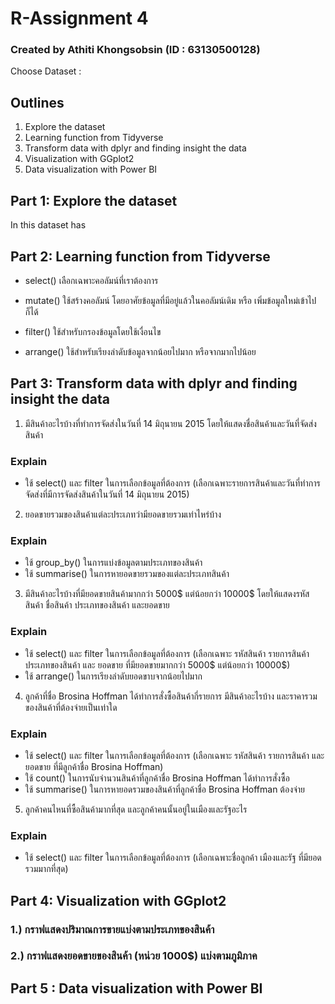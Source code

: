 # R-Assignment 4
### Created by Athiti Khongsobsin (ID : 63130500128)

Choose Dataset : 

## Outlines  
1. Explore the dataset
2. Learning function from Tidyverse
3. Transform data with dplyr and finding insight the data
4. Visualization with GGplot2
5. Data visualization with Power BI

## Part 1: Explore the dataset



In this dataset has 


## Part 2: Learning function from Tidyverse

- select() เลือกเฉพาะคอลัมน์ที่เราต้องการ
- mutate() ใช้สร้างคอลัมน์ โดยอาศัยข้อมูลที่มีอยู่แล้วในคอลัมน์เดิม หรือ เพิ่มข้อมูลใหม่เข้าไปก็ได้ 

- filter() ใช้สำหรับกรองข้อมูลโดยใช้เงื่อนไข
- arrange() ใช้สำหรับเรียงลำดับข้อมูลจากน้อยไปมาก หรือจากมากไปน้อย

## Part 3: Transform data with dplyr and finding insight the data
1. มีสินค้าอะไรบ้างที่ทำการจัดส่งในวันที่ 14 มิถุนายน 2015 โดยให้แสดงชื่อสินค้าและวันที่จัดส่งสินค้า

### Explain 
- ใช้ select() และ filter ในการเลือกข้อมูลที่ต้องการ (เลือกเฉพาะรายการสินค้าและวันที่ทำการจัดส่งที่มีการจัดส่งสินค้าในวันที่ 14 มิถุนายน 2015)

2. ยอดขายรวมของสินค้าแต่ละประเภทว่ามียอดขายรวมเท่าไหร่บ้าง

### Explain
- ใช้ group_by() ในการแบ่งข้อมูลตามประเภทของสินค้า
- ใช้ summarise() ในการหายอดขายรวมของแต่ละประเภทสินค้า

3. มีสินค้าอะไรบ้างที่มียอดขายสินค้ามากกว่า 5000$ แต่น้อยกว่า 10000$ โดยให้แสดงรหัสสินค้า ชื่อสินค้า ประเภทของสินค้า และยอดขาย

### Explain
- ใช้ select() และ filter ในการเลือกข้อมูลที่ต้องการ (เลือกเฉพาะ รหัสสินค้า รายการสินค้า ประเภทของสินค้า และ ยอดขาย ที่มียอดขายมากกว่า 5000$ แต่น้อยกว่า 10000$)
- ใช้ arrange() ในการเรียงลำดับยอดขาบจากน้อยไปมาก

4. ลูกค้าที่ชื่อ Brosina Hoffman ได้ทำการสั่งซื้อสินค้ากี่รายการ มีสินค้าอะไรบ้าง และราคารวมของสินค้าที่ต้องจ่ายเป็นเท่าใด

### Explain 
- ใช้ select() และ filter ในการเลือกข้อมูลที่ต้องการ (เลือกเฉพาะ รหัสสินค้า รายการสินค้า และ ยอดขาย ที่มีลูกค้าชื่อ Brosina Hoffman)
- ใช้ count() ในการนับจำนวนสินค้าที่ลูกค้าชื่อ Brosina Hoffman ได้ทำการสั่งซื้อ 
- ใช้ summarise() ในการหายอดรวมของสินค้าที่ลูกค้าชื่อ Brosina Hoffman ต้องจ่าย

5. ลูกค้าคนไหนที่ซื้อสินค้ามากที่สุด และลูกค้าคนนั้นอยู่ในเมืองและรัฐอะไร

### Explain 
- ใช้ select() และ filter ในการเลือกข้อมูลที่ต้องการ (เลือกเฉพาะชื่อลูกค้า เมืองและรัฐ ที่มียอดรวมมากที่สุด)

## Part 4: Visualization with GGplot2
### 1.) กราฟแสดงปริมาณการขายแบ่งตามประเภทของสินค้า

### 2.) กราฟแสดงยอดขายของสินค้า (หน่วย 1000$) แบ่งตามภูมิภาค

## Part 5 : Data visualization with Power BI

